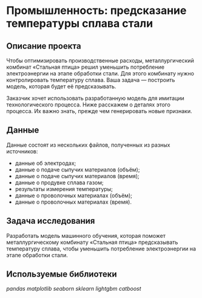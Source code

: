 # Промышленность: предсказание температуры сплава стали

## Описание проекта

Чтобы оптимизировать производственные расходы, металлургический комбинат «Стальная птица» решил уменьшить потребление электроэнергии на этапе обработки стали. Для этого комбинату нужно контролировать температуру сплава. Ваша задача — построить модель, которая будет её предсказывать.

Заказчик хочет использовать разработанную модель для имитации технологического процесса. Ниже расскажем о деталях этого процесса. Их важно знать, прежде чем генерировать новые признаки.

## Данные

Данные состоят из нескольких файлов, полученных из разных источников:
- данные об электродах;
- данные о подаче сыпучих материалов (объём);
- данные о подаче сыпучих материалов (время);
- данные о продувке сплава газом;
- результаты измерения температуры;
- данные о проволочных материалах (объём);
- данные о проволочных материалах (время).

## Задача исследования

Разработать модель машинного обучения, которая поможет металлургическому комбинату «Стальная птица» предсказывать температуру сплава, чтобы уменьшить потребление электроэнергии на этапе обработки стали.

## Используемые библиотеки
*pandas*
*matplotlib*
*seaborn*
*sklearn*
*lightgbm*
*catboost*
